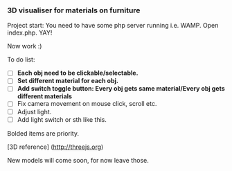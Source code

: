 ### 3D visualiser for materials on furniture

Project start:
You need to have some php server running i.e. WAMP.
Open index.php. YAY! 

Now work :)

To do list:
- [ ] **Each obj need to be clickable/selectable.**
- [ ] **Set different material for each obj.**
- [ ] **Add switch toggle button: Every obj gets same material/Every obj gets different materials**
- [ ] Fix camera movement on mouse click, scroll etc.
- [ ] Adjust light.
- [ ] Add light switch or sth like this.

Bolded items are priority.

[3D reference] (http://threejs.org)

New models will come soon, for now leave those.
